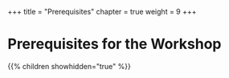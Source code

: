 +++
title = "Prerequisites"
chapter = true
weight = 9
+++

# Prerequisites for the Workshop

{{% children showhidden="true" %}}

